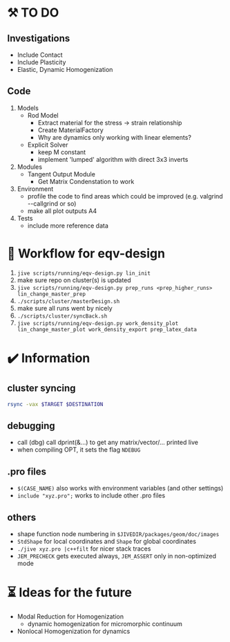 # :hammer_and_pick: TO DO 
## Investigations
- Include Contact
- Include Plasticity
- Elastic, Dynamic Homogenization
## Code
1. Models
    - Rod Model
      - Extract material for the stress -> strain relationship
      - Create MaterialFactory
      - Why are dynamics only working with linear elements?
    - Explicit Solver
      - keep M constant
      - implement 'lumped' algorithm with direct 3x3 inverts
1. Modules
    - Tangent Output Module
      - Get Matrix Condenstation to work
1. Environment
    - profile the code to find areas which could be improved (e.g. valgrind --callgrind or so)
    - make all plot outputs A4
1. Tests
    - include more reference data
 
# :arrows_counterclockwise: Workflow for eqv-design
1. `jive scripts/running/eqv-design.py lin_init`
1. make sure repo on cluster(s) is updated
1. `jive scripts/running/eqv-design.py prep_runs <prep_higher_runs> lin_change_master_prep`
1. `./scripts/cluster/masterDesign.sh`
1. make sure all runs went by nicely
1. `./scripts/cluster/syncBack.sh`
1. `jive scripts/running/eqv-design.py work_density_plot lin_change_master_plot work_density_export prep_latex_data`

# :heavy_check_mark: Information
## cluster syncing
``` bash
rsync -vax $TARGET $DESTINATION
```
## debugging
- call (dbg) call dprint(&...) to get any matrix/vector/... printed live
- when compiling OPT, it sets the flag `NDEBUG`
## .pro files
- `$(CASE_NAME)` also works with environment variables (and other settings)
- `include "xyz.pro";` works to include other .pro files
## others
- shape function node numbering in `$JIVEDIR/packages/geom/doc/images`
- `StdShape` for local coordinates and `Shape` for global coordinates
- `./jive xyz.pro |c++filt` for nicer stack traces
- `JEM_PRECHECK` gets executed always, `JEM_ASSERT` only in non-optimized mode

# :hourglass_flowing_sand: Ideas for the future
- Modal Reduction for Homogenization
  - dynamic homogenization for micromorphic continuum
- Nonlocal Homogenization for dynamics
